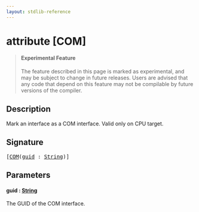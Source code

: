 ```yaml
---
layout: stdlib-reference
---
```


# attribute [COM]

> #### Experimental Feature
> The feature described in this page is marked as experimental, and may be subject to change in future releases.
> Users are advised that any code that depend on this feature may not be compilable by future versions of the compiler.

## Description

Mark an interface as a COM interface. Valid only on CPU target.

## Signature

<pre>
[<a href=".html">COM</a>(<a href=".html#decl-guid" class="code_param">guid</a> : <a href="../../types/string-0/index.html" class="code_type">String</a>)]
</pre>

## Parameters

####  <a id="decl-guid"></a>guid  : [String](../../types/string-0/index.html)
The GUID of the COM interface.


